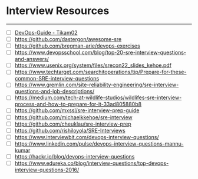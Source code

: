 # Interview Resources
---

- [ ] [DevOps-Guide - Tikam02](https://github.com/Tikam02/DevOps-Guide)
- [ ] https://github.com/dastergon/awesome-sre
- [ ] https://github.com/bregman-arie/devops-exercises
- [ ] https://www.devopsschool.com/blog/top-20-sre-interview-questions-and-answers/
- [ ] https://www.usenix.org/system/files/srecon22_slides_kehoe.pdf
- [ ] https://www.techtarget.com/searchitoperations/tip/Prepare-for-these-common-SRE-interview-questions
- [ ] https://www.gremlin.com/site-reliability-engineering/sre-interview-questions-and-job-descriptions/
- [ ] https://medium.com/tech-at-wildlife-studios/wildlifes-sre-interview-process-and-how-to-prepare-for-it-33ad805880b8
- [ ] https://github.com/mxssl/sre-interview-prep-guide
- [ ] https://github.com/michaelkkehoe/sre-interview
- [ ] https://github.com/cheuklau/sre-interview-prep
- [ ] https://github.com/rishiloyola/SRE-Interviews
- [ ] https://www.interviewbit.com/devops-interview-questions/
- [ ] https://www.linkedin.com/pulse/devops-interview-questions-mannu-kumar
- [ ] https://hackr.io/blog/devops-interview-questions
- [ ] https://www.edureka.co/blog/interview-questions/top-devops-interview-questions-2016/
